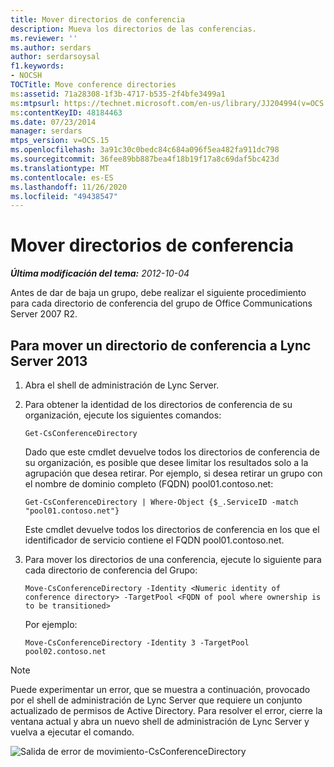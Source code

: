 ```yaml
---
title: Mover directorios de conferencia
description: Mueva los directorios de las conferencias.
ms.reviewer: ''
ms.author: serdars
author: serdarsoysal
f1.keywords:
- NOCSH
TOCTitle: Move conference directories
ms:assetid: 71a28308-1f3b-4717-b535-2f4bfe3499a1
ms:mtpsurl: https://technet.microsoft.com/en-us/library/JJ204994(v=OCS.15)
ms:contentKeyID: 48184463
ms.date: 07/23/2014
manager: serdars
mtps_version: v=OCS.15
ms.openlocfilehash: 3a91c30c0bedc84c684a096f5ea482fa911dc798
ms.sourcegitcommit: 36fee89bb887bea4f18b19f17a8c69daf5bc423d
ms.translationtype: MT
ms.contentlocale: es-ES
ms.lasthandoff: 11/26/2020
ms.locfileid: "49438547"
---
```

# <a name="move-conference-directories"></a>Mover directorios de conferencia

<div data-xmlns="http://www.w3.org/1999/xhtml">

<div class="topic" data-xmlns="http://www.w3.org/1999/xhtml" data-msxsl="urn:schemas-microsoft-com:xslt" data-cs="https://msdn.microsoft.com/">

<div data-asp="https://msdn2.microsoft.com/asp">



</div>

<div id="mainSection">

<div id="mainBody">

<span> </span>

_**Última modificación del tema:** 2012-10-04_

Antes de dar de baja un grupo, debe realizar el siguiente procedimiento para cada directorio de conferencia del grupo de Office Communications Server 2007 R2.

<div>

## <a name="to-move-a-conference-directory-to-lync-server-2013"></a>Para mover un directorio de conferencia a Lync Server 2013

1.  Abra el shell de administración de Lync Server.

2.  Para obtener la identidad de los directorios de conferencia de su organización, ejecute los siguientes comandos:
    
        Get-CsConferenceDirectory
    
    Dado que este cmdlet devuelve todos los directorios de conferencia de su organización, es posible que desee limitar los resultados solo a la agrupación que desea retirar. Por ejemplo, si desea retirar un grupo con el nombre de dominio completo (FQDN) pool01.contoso.net:
    
        Get-CsConferenceDirectory | Where-Object {$_.ServiceID -match "pool01.contoso.net"}
    
    Este cmdlet devuelve todos los directorios de conferencia en los que el identificador de servicio contiene el FQDN pool01.contoso.net.

3.  Para mover los directorios de una conferencia, ejecute lo siguiente para cada directorio de conferencia del Grupo:
    
        Move-CsConferenceDirectory -Identity <Numeric identity of conference directory> -TargetPool <FQDN of pool where ownership is to be transitioned>
    
    Por ejemplo:
    
        Move-CsConferenceDirectory -Identity 3 -TargetPool pool02.contoso.net

<div>


> [!NOTE]  
> Puede experimentar un error, que se muestra a continuación, provocado por el shell de administración de Lync Server que requiere un conjunto actualizado de permisos de Active Directory. Para resolver el error, cierre la ventana actual y abra un nuevo shell de administración de Lync Server y vuelva a ejecutar el comando.



</div>

![Salida de error de movimiento-CsConferenceDirectory](images/JJ204994.4748b9e8-9651-4527-afe1-cbdc6d5ce4a8(OCS.15).jpg "Salida de error de Move-CsConferenceDirectory")

</div>

</div>

<span> </span>

</div>

</div>

</div>

